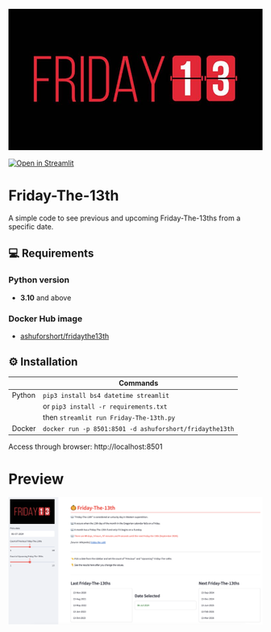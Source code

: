 <div align="center">
  
![](Friday-The-13th-Logo.jpg)

</div>

[![Open in Streamlit](https://static.streamlit.io/badges/streamlit_badge_black_white.svg)](https://friday-the-13th.streamlit.app)

# Friday-The-13th
A simple code to see previous and upcoming Friday-The-13ths from a specific date.

## 💻 Requirements

### Python version
* <strong>3.10</strong> and above

### Docker Hub image
* [ashuforshort/fridaythe13th](https://hub.docker.com/r/ashuforshort/fridaythe13th/tags)

## ⚙️ Installation

| | Commands |
| - | - |
| Python | `pip3 install bs4 datetime streamlit` |
|| or `pip3 install -r requirements.txt` |
|| then `streamlit run Friday-The-13th.py` |
| Docker | `docker run -p 8501:8501 -d ashuforshort/fridaythe13th` |

Access through browser: http://localhost:8501

# Preview
![](Friday-The-13th-Snippet.png)
